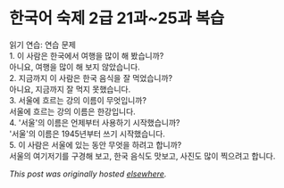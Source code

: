 # 한국어 숙제 2급 21과~25과 복습

<p>읽기 연습: 연습 문제<br>1. 이 사람은 한국에서 여행을 많이 해 봤습니까?<br>아니요, 여행을 많이 해 보지 않았습니다.<br>2. 지금까지 이 사람은 한국 음식을 잘 먹었습니까?<br>아니요, 지금까지 잘 먹지 못했습니다.<br>3. 서울에 흐르는 강의 이름이 무엇입니까?<br>서울에 흐르는 강의 이름은 한강입니다.<br>4. '서울'의 이름은 언제부터 사용하기 시작했습니까?<br>'서울'의 이름은 1945년부터 쓰기 시작했습니다.<br>5. 이 사람은 서울에 있는 동안 무엇을 하려고 합니까?<br>서울의 여기저기를 구경해 보고, 한국 음식도 맛보고, 사진도 많이 찍으려고 합니다.</p>


*This post was originally hosted [elsewhere](http://planspace.blogspot.com/2009/05/2-2125.html).*
